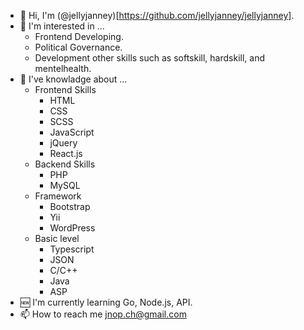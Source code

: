 - 👋 Hi, I'm (@jellyjanney)[https://github.com/jellyjanney/jellyjanney].
- 👀 I'm interested in ...
    - Frontend Developing.
    - Political Governance.
    - Development other skills such as softskill, hardskill, and mentelhealth.
- 🔰 I've knowladge about ...
    - Frontend Skills
        - HTML
        - CSS
        - SCSS
        - JavaScript
        - jQuery
        - React.js
    - Backend Skills
        - PHP
        - MySQL
    - Framework
        - Bootstrap
        - Yii
        - WordPress
    - Basic level
        - Typescript
        - JSON
        - C/C++
        - Java
        - ASP
- 🆕 I'm currently learning Go, Node.js, API.
- 📫 How to reach me jnop.ch@gmail.com
